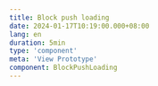 ```yaml
---
title: Block push loading
date: 2024-01-17T10:19:00.000+08:00
lang: en
duration: 5min
type: 'component'
meta: 'View Prototype'
component: BlockPushLoading
---
```


<BlockPushLoading />
